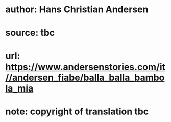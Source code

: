 # author: Hans Christian Andersen
# source: tbc
# url: https://www.andersenstories.com/it//andersen_fiabe/balla_balla_bambola_mia
# note: copyright of translation tbc


